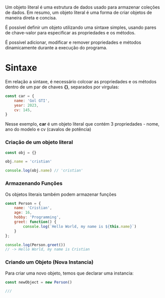 Um objeto literal é uma estrutura de dados usado para armazenar coleções de dados. Em resumo, um objeto literal é uma forma de criar objetos de maneira direta e concisa.

É possível definir um objeto utilizando uma sintaxe simples, usando pares de chave-valor para especificar as propriedades e os métodos.

É possível adicionar, modificar e remover propriedades e métodos dinamicamente durante a execução do programa.

# Sintaxe
Em relação a sintaxe, é necessário colcoar as propriedades e os métodos dentro de um par de chaves **{}**, separados por virgulas:

```javascript
const car = {
	name: 'Gol GTI',
	year: 2023,
	cv: 145,
}
```

Nesse exemplo, **car** é um objeto literal que contém 3 propriedades - nome, ano do modelo e cv (cavalos de potência)
### Criação de um objeto literal
```javascript
const obj = {}

obj.name = 'cristian'

console.log(obj.name) // 'cristian'
```

### Armazenando Funções
Os objetos literais também podem armazenar funções
```js
const Person = {
	name: 'Cristian',
	age: 16,
	hobby: 'Programming',
	greet: function() {
		console.log(`Hello World, my name is ${this.name}`)
	}
};

console.log(Person.greet())
// -> Hello World, my name is Cristian
```

### Criando um Objeto (Nova Instancia)
Para criar uma novo objeto, temos que declarar uma instancia:
```javascript
const newObject = new Person()

///
```
